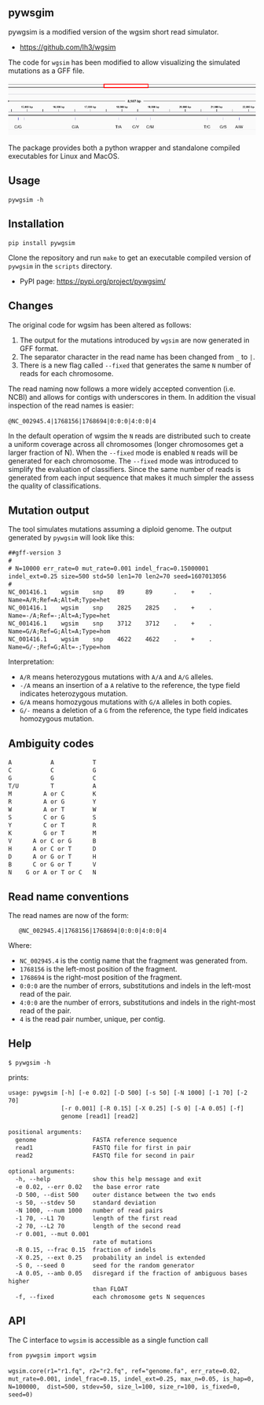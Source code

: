 ## pywsgim

pywgsim is a modified version of the wgsim short read simulator. 

* https://github.com/lh3/wgsim

The code for `wgsim` has been modified to allow visualizing the simulated mutations as a GFF file.

![IGV Screenshot](test/igv-example.png)

The package provides both a python wrapper and standalone compiled executables for Linux and MacOS.
 
## Usage

    pywgsim -h

## Installation

    pip install pywgsim
    
Clone the repository and run `make` to get an executable compiled version of `pywgsim` in the `scripts` directory. 

* PyPI page: https://pypi.org/project/pywgsim/

## Changes

The original code for wgsim has been altered as follows:

1. The output for the mutations introduced by `wgsim` are now generated in GFF format.
1. The separator character in the read name has been changed from `_` to `|`. 
1. There is a new flag called `--fixed` that generates the same `N` number of reads for each chromosome.

The read naming now follows a more widely accepted convention (i.e. NCBI) and allows for contigs with underscores in them. In addition the visual inspection of the read names is easier: 

`@NC_002945.4|1768156|1768694|0:0:0|4:0:0|4`

In the default operation of wgsim the `N` reads are distributed such to create a uniform coverage across all chromosomes (longer chromosomes get a larger fraction of N). When the `--fixed` mode is enabled `N` reads will be generated for each chromosome. The `--fixed` mode was introduced to simplify the evaluation of classifiers. Since the same number of reads is generated from each input sequence that makes it much simpler the assess the quality of classifications. 
 
## Mutation output

The tool simulates mutations assuming a diploid genome. The output generated by `pywgsim` will look like this:

```
##gff-version 3
#
# N=10000 err_rate=0 mut_rate=0.001 indel_frac=0.15000001 indel_ext=0.25 size=500 std=50 len1=70 len2=70 seed=1607013056
#
NC_001416.1    wgsim    snp    89      89      .    +    .    Name=A/R;Ref=A;Alt=R;Type=het
NC_001416.1    wgsim    snp    2825    2825    .    +    .    Name=-/A;Ref=-;Alt=A;Type=het
NC_001416.1    wgsim    snp    3712    3712    .    +    .    Name=G/A;Ref=G;Alt=A;Type=hom
NC_001416.1    wgsim    snp    4622    4622    .    +    .    Name=G/-;Ref=G;Alt=-;Type=hom
```

Interpretation: 

* `A/R` means heterozygous mutations with `A/A` and `A/G` alleles.
* `-/A` means an insertion of a `A` relative to the reference, the type field indicates heterozygous mutation.
* `G/A` means homozygous mutations with `G/A` alleles in both copies.
* `G/-` means a deletion of a `G` from the reference, the type field indicates homozygous mutation.

## Ambiguity codes

    A           A           T
    C           C           G
    G           G           C
    T/U         T           A
    M         A or C        K
    R         A or G        Y
    W         A or T        W
    S         C or G        S
    Y         C or T        R
    K         G or T        M
    V      A or C or G      B
    H      A or C or T      D
    D      A or G or T      H
    B      C or G or T      V
    N    G or A or T or C   N

## Read name conventions
   
The read names are now of the form:

       @NC_002945.4|1768156|1768694|0:0:0|4:0:0|4

Where:

   * `NC_002945.4` is the contig name that the fragment was generated from.
   * `1768156` is the left-most position of the fragment.
   * `1768694` is the right-most position of the fragment.
   * `0:0:0` are the number of errors, substitutions and indels in the left-most read of the pair.
   * `4:0:0` are the number of errors, substitutions and indels in the right-most read of the pair.
   * `4` is the read pair number, unique, per contig.

## Help

    $ pywgsim -h
    
prints:
    
    usage: pywgsim [-h] [-e 0.02] [-D 500] [-s 50] [-N 1000] [-1 70] [-2 70]
                   [-r 0.001] [-R 0.15] [-X 0.25] [-S 0] [-A 0.05] [-f]
                   genome [read1] [read2]
    
    positional arguments:
      genome                FASTA reference sequence
      read1                 FASTQ file for first in pair
      read2                 FASTQ file for second in pair
    
    optional arguments:
      -h, --help            show this help message and exit
      -e 0.02, --err 0.02   the base error rate
      -D 500, --dist 500    outer distance between the two ends
      -s 50, --stdev 50     standard deviation
      -N 1000, --num 1000   number of read pairs
      -1 70, --L1 70        length of the first read
      -2 70, --L2 70        length of the second read
      -r 0.001, --mut 0.001
                            rate of mutations
      -R 0.15, --frac 0.15  fraction of indels
      -X 0.25, --ext 0.25   probability an indel is extended
      -S 0, --seed 0        seed for the random generator
      -A 0.05, --amb 0.05   disregard if the fraction of ambiguous bases higher
                            than FLOAT
      -f, --fixed           each chromosome gets N sequences
          
## API

The C interface to `wgsim` is accessible as a single function call 

    from pywgsim import wgsim

    wgsim.core(r1="r1.fq", r2="r2.fq", ref="genome.fa", err_rate=0.02, mut_rate=0.001, indel_frac=0.15, indel_ext=0.25, max_n=0.05, is_hap=0, N=100000,  dist=500, stdev=50, size_l=100, size_r=100, is_fixed=0, seed=0)
